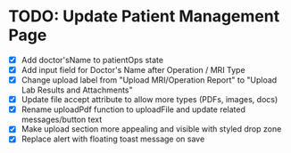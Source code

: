 # TODO: Update Patient Management Page

- [x] Add doctor'sName to patientOps state
- [x] Add input field for Doctor's Name after Operation / MRI Type
- [x] Change upload label from "Upload MRI/Operation Report" to "Upload Lab Results and Attachments"
- [x] Update file accept attribute to allow more types (PDFs, images, docs)
- [x] Rename uploadPdf function to uploadFile and update related messages/button text
- [x] Make upload section more appealing and visible with styled drop zone
- [x] Replace alert with floating toast message on save

